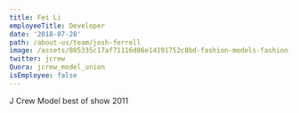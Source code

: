 ```yaml
---
title: Fei Li
employeeTitle: Developer
date: '2018-07-28'
path: /about-us/team/josh-ferrell
image: /assets/885335c17af71116d86e14191752c8bd-fashion-models-fashion-men.jpg
twitter: jcrew
Quora: jcrew_model_union
isEmployee: false
---
```

J Crew Model best of show 2011
